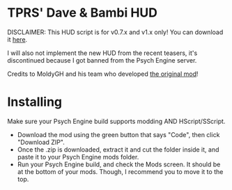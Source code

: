 # TPRS' Dave & Bambi HUD
DISCLAIMER: This HUD script is for v0.7.x and v1.x only! You can download it [here](https://github.com/ShadowMario/FNF-PsychEngine/releases/latest/).

I will also not implement the new HUD from the recent teasers, it's discontinued because I got banned from the Psych Engine server.

Credits to MoldyGH and his team who developed [the original mod](https://gamebanana.com/mods/43201)!
# Installing
Make sure your Psych Engine build supports modding AND HScript/SScript.

- Download the mod using the green button that says "Code", then click "Download ZIP".
- Once the .zip is downloaded, extract it and cut the folder inside it, and paste it to your Psych Engine mods folder.
- Run your Psych Engine build, and check the Mods screen. It should be at the bottom of your mods. Though, I recommend you to move it to the top.
